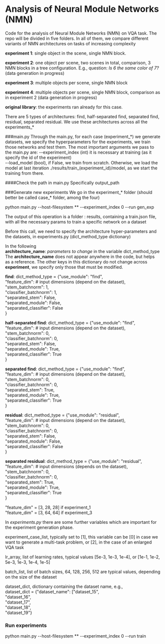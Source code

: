 # Analysis of Neural Module Networks (NMN)
Code for the analysis of Neural Module Networks (NMN) on VQA task. 
The repo will be divided in five folders. In all of them, we compare different variants of NMN architectures on tasks of increasing complexity

**experiment 1**: single object in the scene, single NMN block. 

**experiment 2**: one object per scene, two scenes in total, comparison, 3 NMN blocks in a tree configuration. 
E.g., question: _Is 6 the same color of 7?_ (data generation in progress)

**experiment 3**: multiple objects per scene, single NMN block

**experiment 4**: multiple objects per scene, single NMN block,
comparison as in experiment 2 (data generation in progress)

**original library**: the experiments ran already for this case.

There are 5 types of architectures: find, half-separated find, separated find, residual, separated residual. We use these architectures across all the experiments_* 

###main.py
Through the main.py, for each case (experiment_*) we generate datasets, we specify the hyperparameters for the experiments, we train those networks and test them.
The most important arguments we pass to the main.py are:
--experiment_index (int) it is necessary at training (as it specify the id of the experiment)  
--load_model (bool), if False, we train from scratch. Otherwise, we load the model at last iteration ./results/train_(experiment_id)/model, as we start the training from there.

####Check the path in main.py
Specifically output_path

###Generate new experiments
We go in the experiment_* folder (should better be called case_* folder, among the four) 

python main.py --host-filesystem ** --experiment_index 0 --run gen_exp

The output of this operation is a folder : results, containing a train.json file, with all the necessary params to train a specific network on a dataset

Before this call, we need to specify the architecture hyper-parameters and the datasets, in experiments.py (dict_method_type dictionary) 

In the following   
**architecture_name**: _parameters to change_ in the variable dict_method_type
The **architecture_name** does not appear anywhere in the code, but helps as a reference.
The other keys in this dictionary do not change across **experiment**, we specify only those that must be modified.

**find**: dict_method_type = {"use_module": "find",  
                              "feature_dim": # input dimensions (depend on the dataset),  
                              "stem_batchnorm": 1,  
                              "classifier_batchnorm": 1,  
                              "separated_stem": False,   
                              "separated_module": False,  
                              "separated_classifier": False  
                             }
                             
**half-separated find**: dict_method_type = {"use_module": "find",  
                                             "feature_dim": # input dimensions (depend on the dataset),  
                                             "stem_batchnorm": 0,  
                                             "classifier_batchnorm": 0,  
                                             "separated_stem": False,  
                                             "separated_module": True,  
                                             "separated_classifier": True  
                                            }  
                                                                         
**separated find**: dict_method_type = {"use_module": "find",  
                                        "feature_dim": # input dimensions (depend on the dataset),  
                                        "stem_batchnorm": 0,  
                                        "classifier_batchnorm": 0,   
                                        "separated_stem": True,  
                                        "separated_module": True,  
                                        "separated_classifier": True  
                                        }  
                             
**residual**: dict_method_type = {"use_module": "residual",  
                                  "feature_dim": # input dimensions (depend on the dataset),  
                                  "stem_batchnorm": 0,  
                                  "classifier_batchnorm": 0,  
                                  "separated_stem": False,  
                                  "separated_module": False,  
                                  "separated_classifier": False  
                                 }  
                                 
**separated residual**: dict_method_type = {"use_module": "residual",  
                                            "feature_dim": # input dimensions (depends on the dataset),    
                                            "stem_batchnorm": 0,  
                                            "classifier_batchnorm": 0,  
                                            "separated_stem": True,  
                                            "separated_module": True,  
                                            "separated_classifier": True  
                                           }  

"feature_dim" = [3, 28, 28] if experiment_1  
"feature_dim" = [3, 64, 64] if experiment_3  

In _experiments.py_ there are some further variables which are important for the experiment generation phase.  

experiment_case_list, typically set to [1], this variable can be [0] in case we want to generate a multi-task problem, or [2], in the case of an enlarged VQA task  

lr_array, list of learning rates, typical values [5e-3, 1e-3, 1e-4], or [1e-1, 1e-2, 5e-3, 1e-3, 1e-4, 1e-5]  

batch_list, list of batch sizes, 64, 128, 256, 512 are typical values, depending on the size of the dataset  

dataset_dict, dictionary containing the dataset name, e.g.,   
dataset_dict = {"dataset_name": ["dataset_15",  
                                 "dataset_16",  
                                 "dataset_17",  
                                 "dataset_18",  
                                 "dataset_19"}  
       
### Run experiments 
python main.py --host-filesystem ** --experiment_index 0 --run train  



